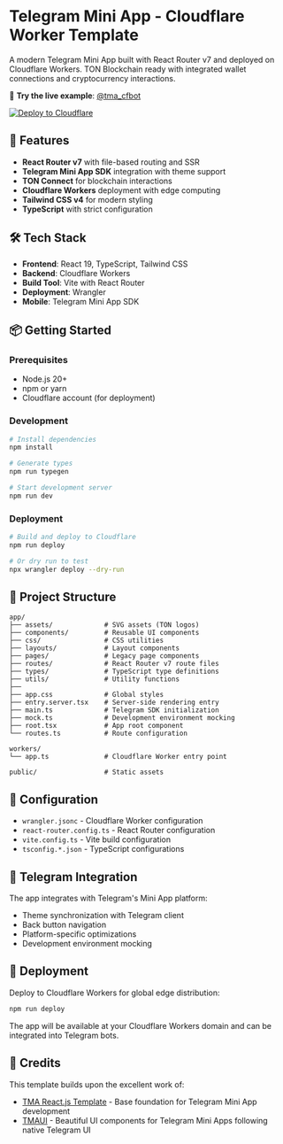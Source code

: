 # Telegram Mini App - Cloudflare Worker Template

A modern Telegram Mini App built with React Router v7 and deployed on Cloudflare Workers. TON Blockchain ready with integrated wallet connections and cryptocurrency interactions.

🤖 **Try the live example**: [@tma_cfbot](https://t.me/tma_cfbot)

[![Deploy to Cloudflare](https://deploy.workers.cloudflare.com/button)](https://deploy.workers.cloudflare.com/?url=https://github.com/llmxio/template-tma)

## 🚀 Features

- **React Router v7** with file-based routing and SSR
- **Telegram Mini App SDK** integration with theme support
- **TON Connect** for blockchain interactions
- **Cloudflare Workers** deployment with edge computing
- **Tailwind CSS v4** for modern styling
- **TypeScript** with strict configuration

## 🛠️ Tech Stack

- **Frontend**: React 19, TypeScript, Tailwind CSS
- **Backend**: Cloudflare Workers
- **Build Tool**: Vite with React Router
- **Deployment**: Wrangler
- **Mobile**: Telegram Mini App SDK

## 📦 Getting Started

### Prerequisites

- Node.js 20+
- npm or yarn
- Cloudflare account (for deployment)

### Development

```bash
# Install dependencies
npm install

# Generate types
npm run typegen

# Start development server
npm run dev
```

### Deployment

```bash
# Build and deploy to Cloudflare
npm run deploy

# Or dry run to test
npx wrangler deploy --dry-run
```

## 📁 Project Structure

```text
app/
├── assets/             # SVG assets (TON logos)
├── components/         # Reusable UI components
├── css/                # CSS utilities
├── layouts/            # Layout components
├── pages/              # Legacy page components
├── routes/             # React Router v7 route files
├── types/              # TypeScript type definitions
├── utils/              # Utility functions
├──
├── app.css             # Global styles
├── entry.server.tsx    # Server-side rendering entry
├── main.ts             # Telegram SDK initialization
├── mock.ts             # Development environment mocking
├── root.tsx            # App root component
└── routes.ts           # Route configuration

workers/
└── app.ts              # Cloudflare Worker entry point

public/                 # Static assets
```

## 🔧 Configuration

- `wrangler.jsonc` - Cloudflare Worker configuration
- `react-router.config.ts` - React Router configuration
- `vite.config.ts` - Vite build configuration
- `tsconfig.*.json` - TypeScript configurations

## 📱 Telegram Integration

The app integrates with Telegram's Mini App platform:

- Theme synchronization with Telegram client
- Back button navigation
- Platform-specific optimizations
- Development environment mocking

## 🚢 Deployment

Deploy to Cloudflare Workers for global edge distribution:

```bash
npm run deploy
```

The app will be available at your Cloudflare Workers domain and can be integrated into Telegram bots.

## 🙏 Credits

This template builds upon the excellent work of:

- [TMA React.js Template](https://github.com/Telegram-Mini-Apps/reactjs-template/) - Base foundation for Telegram Mini App development
- [TMAUI](https://github.com/tophackr/tmaui) - Beautiful UI components for Telegram Mini Apps following native Telegram UI
